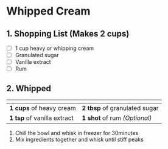# Whipped Cream

## 1. Shopping List (Makes 2 cups)
- [ ] 1 cup heavy or whipping cream
- [ ] Granulated sugar
- [ ] Vanilla extract
- [ ] Rum

## 2. Whipped
|<!-- -->|<!-- -->|
|---|---|
| **1 cups** of heavy cream | **2 tbsp** of granulated sugar|
| **1 tsp** of vanilla extract| **1 shot** of rum *(Optional)*|

1. Chill the bowl and whisk in freezer for 30minutes
2. Mix ingredients together and whisk until stiff peaks
